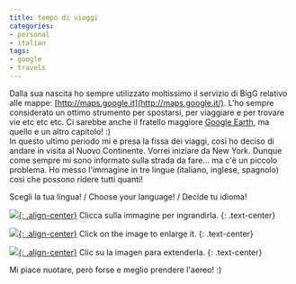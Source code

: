 ```yaml
---
title: tempo di viaggi
categories:
- personal
- italian
tags:
- google
- travels
---
```

Dalla sua nascita ho sempre utilizzato moltissimo il servizio di BigG relativo
alle mappe: [http://maps.google.it](http://maps.google.it/). L'ho sempre
considerato un ottimo strumento per spostarsi, per viaggiare e per trovare vie
etc etc etc. Ci sarebbe anche il fratello maggiore [Google
Earth](http://earth.google.it/), ma quello e un altro capitolo! :)  
In questo ultimo periodo mi e presa la fissa dei viaggi, così ho deciso di
andare in visita al Nuovo Continente. Vorrei iniziare da New York. Dunque come
sempre mi sono informato sulla strada da fare... ma c'è un piccolo problema.
Ho messo l'immagine in tre lingue (italiano, inglese, spagnolo) così che possono
ridere tutti quanti!

Scegli la tua lingua! / Choose your language! / Decide tu idioma!  

[![]({{site.url}}/assets/images/terni-newyork_ita.png){: .align-center}]({{site.url}}/assets/images/terni-newyork_ita.png)
Clicca sulla immagine per ingrandirla.
{: .text-center}

[![]({{site.url}}/assets/images/terni-newyork_eng.png){: .align-center}]({{site.url}}/assets/images/terni-newyork_eng.png)
Click on the image to enlarge it.
{: .text-center}

[![]({{site.url}}/assets/images/terni_newyork_es.png){: .align-center}]({{site.url}}/assets/images/terni_newyork_es.png)
Clic su la imagen para extenderla.
{: .text-center}

Mi piace nuotare, però forse e meglio prendere l'aereo! :)

